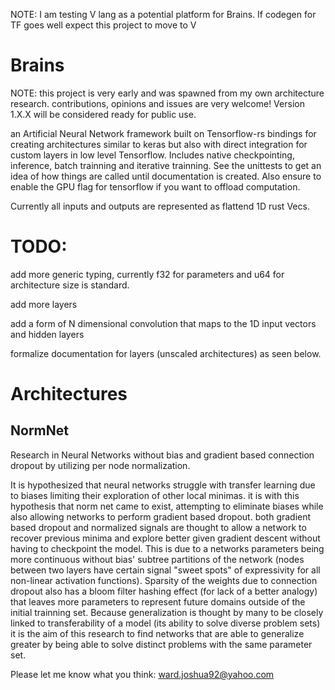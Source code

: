NOTE: I am testing V lang as a potential platform for Brains. If codegen for TF goes well expect this project to move to V

# Brains
NOTE: this project is very early and was spawned from my own architecture research. contributions, opinions and issues are very welcome! Version 1.X.X will be considered ready for public use.

an Artificial Neural Network framework built on Tensorflow-rs bindings for creating architectures similar to keras but also with direct integration for custom layers in low level Tensorflow. Includes native checkpointing, inference, batch trainning and iterative trainning. See the unittests to get an idea of how things are called until documentation is created. Also ensure to enable the GPU flag for tensorflow if you want to offload computation.

Currently all inputs and outputs are represented as flattend 1D rust Vecs.

# TODO: 

add more generic typing, currently f32 for parameters and u64 for architecture size is standard.

add more layers

add a form of N dimensional convolution that maps to the 1D input vectors and hidden layers 

formalize documentation for layers (unscaled architectures) as seen below.

# Architectures
## NormNet
Research in Neural Networks without bias and gradient based connection dropout by utilizing per node normalization.

It is hypothesized that neural networks struggle with transfer learning due to biases limiting their exploration of other local minimas.
it is with this hypothesis that norm net came to exist, attempting to eliminate biases while also allowing networks to perform gradient based dropout.
both gradient based dropout and normalized signals are thought to allow a network to recover previous minima and explore better given gradient descent 
without having to checkpoint the model. This is due to a networks parameters being more continuous without bias' subtree partitions of the network 
(nodes between two layers have certain signal "sweet spots" of expressivity for all non-linear activation functions).
Sparsity of the weights due to connection dropout also has a bloom filter hashing effect (for lack of a better analogy) that leaves more parameters to represent 
future domains outside of the initial trainning set.
Because generalization is thought by many to be closely linked to transferability of a model (its ability to solve diverse problem sets) it is the aim 
of this research to find networks that are able to generalize greater by being able to solve distinct problems with the same parameter set.


Please let me know what you think: ward.joshua92@yahoo.com
